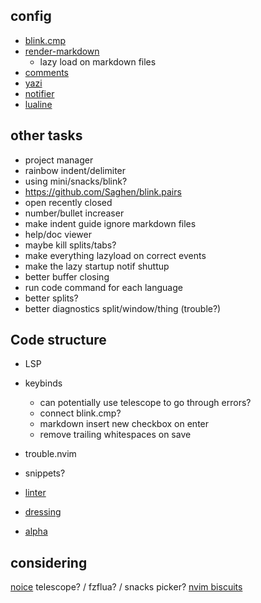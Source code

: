 ## config
- [blink.cmp](https://cmp.saghen.dev/configuration/general.html)
- [render-markdown](https://github.com/MeanderingProgrammer/render-markdown.nvim/wiki/Checkboxes)
   - lazy load on markdown files
- [comments](https://github.com/numToStr/Comment.nvim) 
- [yazi](https://github.com/mikavilpas/yazi.nvim) 
- [notifier](https://github.com/folke/snacks.nvim/blob/main/docs/notifier.md) 
- [lualine]() 

## other tasks
-  project manager
-  rainbow indent/delimiter
  - using mini/snacks/blink?
  - https://github.com/Saghen/blink.pairs
-  open recently closed
-  number/bullet increaser
-  make indent guide ignore markdown files 
-  help/doc viewer 
  -  maybe kill splits/tabs?
-  make everything lazyload on correct events
-  make the lazy startup notif shuttup
-  better buffer closing
- run code command for each language
- better splits?
- better diagnostics split/window/thing (trouble?)
## Code structure
-  LSP
- keybinds
     - can potentially use telescope to go through errors?
     - connect blink.cmp?
     - markdown insert new checkbox on enter
     - remove trailing whitespaces on save
-  trouble.nvim
- snippets?

- [linter](https://github.com/mfussenegger/nvim-lint)
- [dressing](https://github.com/stevearc/dressing.nvim) 
- [alpha](goolord/alpha-nvim) 

## considering
[noice](https://github.com/folke/noice.nvim)
telescope? / fzflua? / snacks picker? 
[nvim biscuits](https://github.com/code-biscuits/nvim-biscuits)



